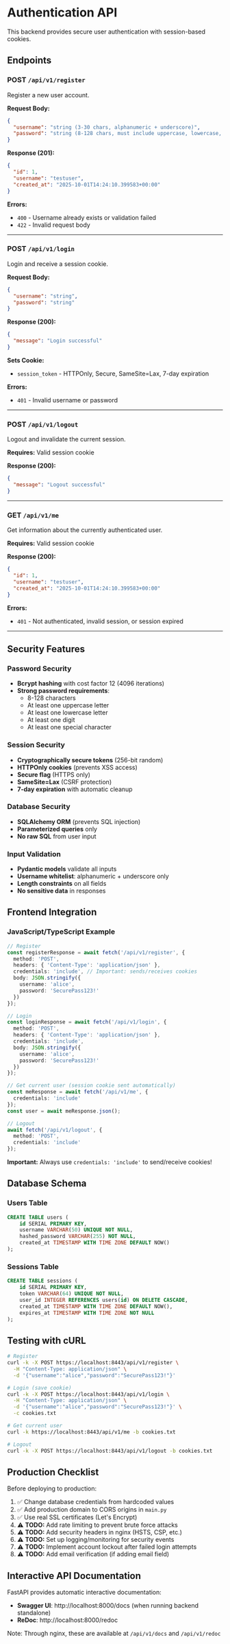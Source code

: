 # Authentication API

This backend provides secure user authentication with session-based cookies.

## Endpoints

### POST `/api/v1/register`

Register a new user account.

**Request Body:**

```json
{
  "username": "string (3-30 chars, alphanumeric + underscore)",
  "password": "string (8-128 chars, must include uppercase, lowercase, digit, special char)"
}
```

**Response (201):**

```json
{
  "id": 1,
  "username": "testuser",
  "created_at": "2025-10-01T14:24:10.399583+00:00"
}
```

**Errors:**

- `400` - Username already exists or validation failed
- `422` - Invalid request body

---

### POST `/api/v1/login`

Login and receive a session cookie.

**Request Body:**

```json
{
  "username": "string",
  "password": "string"
}
```

**Response (200):**

```json
{
  "message": "Login successful"
}
```

**Sets Cookie:**

- `session_token` - HTTPOnly, Secure, SameSite=Lax, 7-day expiration

**Errors:**

- `401` - Invalid username or password

---

### POST `/api/v1/logout`

Logout and invalidate the current session.

**Requires:** Valid session cookie

**Response (200):**

```json
{
  "message": "Logout successful"
}
```

---

### GET `/api/v1/me`

Get information about the currently authenticated user.

**Requires:** Valid session cookie

**Response (200):**

```json
{
  "id": 1,
  "username": "testuser",
  "created_at": "2025-10-01T14:24:10.399583+00:00"
}
```

**Errors:**

- `401` - Not authenticated, invalid session, or session expired

---

## Security Features

### Password Security

- **Bcrypt hashing** with cost factor 12 (4096 iterations)
- **Strong password requirements**:
  - 8-128 characters
  - At least one uppercase letter
  - At least one lowercase letter
  - At least one digit
  - At least one special character

### Session Security

- **Cryptographically secure tokens** (256-bit random)
- **HTTPOnly cookies** (prevents XSS access)
- **Secure flag** (HTTPS only)
- **SameSite=Lax** (CSRF protection)
- **7-day expiration** with automatic cleanup

### Database Security

- **SQLAlchemy ORM** (prevents SQL injection)
- **Parameterized queries** only
- **No raw SQL** from user input

### Input Validation

- **Pydantic models** validate all inputs
- **Username whitelist**: alphanumeric + underscore only
- **Length constraints** on all fields
- **No sensitive data** in responses

## Frontend Integration

### JavaScript/TypeScript Example

```typescript
// Register
const registerResponse = await fetch('/api/v1/register', {
  method: 'POST',
  headers: { 'Content-Type': 'application/json' },
  credentials: 'include', // Important: sends/receives cookies
  body: JSON.stringify({
    username: 'alice',
    password: 'SecurePass123!'
  })
});

// Login
const loginResponse = await fetch('/api/v1/login', {
  method: 'POST',
  headers: { 'Content-Type': 'application/json' },
  credentials: 'include',
  body: JSON.stringify({
    username: 'alice',
    password: 'SecurePass123!'
  })
});

// Get current user (session cookie sent automatically)
const meResponse = await fetch('/api/v1/me', {
  credentials: 'include'
});
const user = await meResponse.json();

// Logout
await fetch('/api/v1/logout', {
  method: 'POST',
  credentials: 'include'
});
```

**Important:** Always use `credentials: 'include'` to send/receive cookies!

## Database Schema

### Users Table

```sql
CREATE TABLE users (
    id SERIAL PRIMARY KEY,
    username VARCHAR(50) UNIQUE NOT NULL,
    hashed_password VARCHAR(255) NOT NULL,
    created_at TIMESTAMP WITH TIME ZONE DEFAULT NOW()
);
```

### Sessions Table

```sql
CREATE TABLE sessions (
    id SERIAL PRIMARY KEY,
    token VARCHAR(64) UNIQUE NOT NULL,
    user_id INTEGER REFERENCES users(id) ON DELETE CASCADE,
    created_at TIMESTAMP WITH TIME ZONE DEFAULT NOW(),
    expires_at TIMESTAMP WITH TIME ZONE NOT NULL
);
```

## Testing with cURL

```bash
# Register
curl -k -X POST https://localhost:8443/api/v1/register \
  -H "Content-Type: application/json" \
  -d '{"username":"alice","password":"SecurePass123!"}'

# Login (save cookie)
curl -k -X POST https://localhost:8443/api/v1/login \
  -H "Content-Type: application/json" \
  -d '{"username":"alice","password":"SecurePass123!"}' \
  -c cookies.txt

# Get current user
curl -k https://localhost:8443/api/v1/me -b cookies.txt

# Logout
curl -k -X POST https://localhost:8443/api/v1/logout -b cookies.txt
```

## Production Checklist

Before deploying to production:

1. ✅ Change database credentials from hardcoded values
2. ✅ Add production domain to CORS origins in `main.py`
3. ✅ Use real SSL certificates (Let's Encrypt)
4. ⚠️ **TODO:** Add rate limiting to prevent brute force attacks
5. ⚠️ **TODO:** Add security headers in nginx (HSTS, CSP, etc.)
6. ⚠️ **TODO:** Set up logging/monitoring for security events
7. ⚠️ **TODO:** Implement account lockout after failed login attempts
8. ⚠️ **TODO:** Add email verification (if adding email field)

## Interactive API Documentation

FastAPI provides automatic interactive documentation:

- **Swagger UI**: http://localhost:8000/docs (when running backend standalone)
- **ReDoc**: http://localhost:8000/redoc

Note: Through nginx, these are available at `/api/v1/docs` and `/api/v1/redoc`

